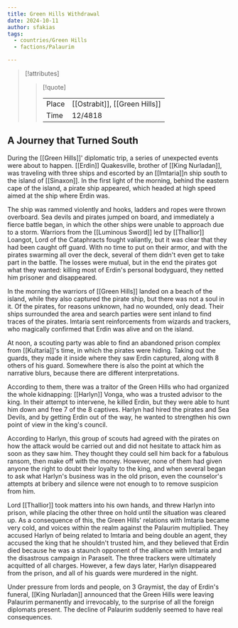 ```yaml
---
title: Green Hills Withdrawal
date: 2024-10-11
author: sfakias
tags:
  - countries/Green Hills
  - factions/Palaurim

---
```

> [!attributes]
> 
> > [!quote]
> >
> > | | |
> > | --- | --- |
> > | Place | [[Ostrabit]], [[Green Hills]] |
> > | Time | 12/4818 |

## A Journey that Turned South

During the [[Green Hills]]' diplomatic trip, a series of unexpected events were about to happen. [[Erdin]] Quakesville, brother of [[King Nurladan]], was traveling with three ships and escorted by an [[Imtaria]]n ship south to the island of [[Sinaxon]]. In the first light of the morning, behind the eastern cape of the island, a pirate ship appeared, which headed at high speed aimed at the ship where Erdin was.

The ship was rammed violently and hooks, ladders and ropes were thrown overboard. Sea devils and pirates jumped on board, and immediately a fierce battle began, in which the other ships were unable to approach due to a storm. Warriors from the [[Luminous Sword]] led by [[Thallior]] Loangot, Lord of the Cataphracts fought valiantly, but it was clear that they had been caught off guard. With no time to put on their armor, and with the pirates swarming all over the deck, several of them didn't even get to take part in the battle. The losses were mutual, but in the end the pirates got what they wanted: killing most of Erdin's personal bodyguard, they netted him prisoner and disappeared.

In the morning the warriors of [[Green Hills]] landed on a beach of the island, while they also captured the pirate ship, but there was not a soul in it. Of the pirates, for reasons unknown, had no wounded, only dead. Their ships surrounded the area and search parties were sent inland to find traces of the pirates. Imtaria sent reinforcements from wizards and trackers, who magically confirmed that Erdin was alive and on the island.

At noon, a scouting party was able to find an abandoned prison complex from [[Kultaria]]'s time, in which the pirates were hiding. Taking out the guards, they made it inside where they saw Erdin captured, along with 8 others of his guard. Somewhere there is also the point at which the narrative blurs, because there are different interpretations.

According to them, there was a traitor of the Green Hills who had organized the whole kidnapping: [[Harlyn]] Vonga, who was a trusted advisor to the king. In their attempt to intervene, he killed Erdin, but they were able to hunt him down and free 7 of the 8 captives. Harlyn had hired the pirates and Sea Devils, and by getting Erdin out of the way, he wanted to strengthen his own point of view in the king's council.

According to Harlyn, this group of scouts had agreed with the pirates on how the attack would be carried out and did not hesitate to attack him as soon as they saw him. They thought they could sell him back for a fabulous ransom, then make off with the money. However, none of them had given anyone the right to doubt their loyalty to the king, and when several began to ask what Harlyn's business was in the old prison, even the counselor's attempts at bribery and silence were not enough to to remove suspicion from him.

Lord [[Thallior]] took matters into his own hands, and threw Harlyn into prison, while placing the other three on hold until the situation was cleared up. As a consequence of this, the Green Hills' relations with Imtaria became very cold, and voices within the realm against the Palaurim multiplied. They accused Harlyn of being related to Imtaria and being double an agent, they accused the king that he shouldn't trusted him, and they believed that Erdin died because he was a staunch opponent of the alliance with Imtaria and the disastrous campaign in Paraselt. The three trackers were ultimately acquitted of all charges. However, a few days later, Harlyn disappeared from the prison, and all of his guards were murdered in the night.

Under pressure from lords and people, on 3 Graymist, the day of Erdin's funeral, [[King Nurladan]] announced that the Green Hills were leaving Palaurim permanently and irrevocably, to the surprise of all the foreign diplomats present. The decline of Palaurim suddenly seemed to have real consequences.